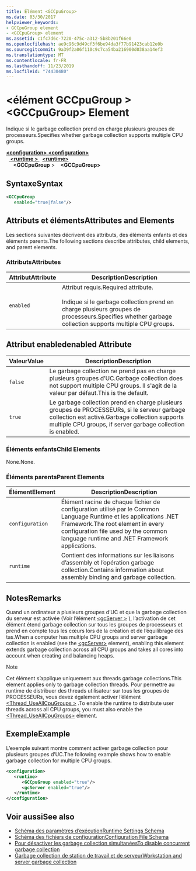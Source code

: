 ```yaml
---
title: Élément <GCCpuGroup>
ms.date: 03/30/2017
helpviewer_keywords:
- GCCpuGroup element
- <GCCpuGroup> element
ms.assetid: c1fc7d6c-7220-475c-a312-5b8b201f66e0
ms.openlocfilehash: ae9c96c9d49cf3f6be94da3f77b91423cab12e0b
ms.sourcegitcommit: 9a39f2a06f110c9c7ca54ba216900d038aa14ef3
ms.translationtype: MT
ms.contentlocale: fr-FR
ms.lasthandoff: 11/23/2019
ms.locfileid: "74430480"
---
```

# <a name="gccpugroup-element"></a><span data-ttu-id="adf96-102">\<élément GCCpuGroup ></span><span class="sxs-lookup"><span data-stu-id="adf96-102">\<GCCpuGroup> Element</span></span>

<span data-ttu-id="adf96-103">Indique si le garbage collection prend en charge plusieurs groupes de processeurs.</span><span class="sxs-lookup"><span data-stu-id="adf96-103">Specifies whether garbage collection supports multiple CPU groups.</span></span>

<span data-ttu-id="adf96-104">[ **\<configuration>** ](../configuration-element.md)</span><span class="sxs-lookup"><span data-stu-id="adf96-104">[**\<configuration>**](../configuration-element.md)</span></span>\
<span data-ttu-id="adf96-105">&nbsp;&nbsp;[ **\<runtime >** ](runtime-element.md)</span><span class="sxs-lookup"><span data-stu-id="adf96-105">&nbsp;&nbsp;[**\<runtime>**](runtime-element.md)</span></span>\
<span data-ttu-id="adf96-106">&nbsp;&nbsp;&nbsp;&nbsp; **\<GCCpuGroup** ></span><span class="sxs-lookup"><span data-stu-id="adf96-106">&nbsp;&nbsp;&nbsp;&nbsp;**\<GCCpuGroup>**</span></span>

## <a name="syntax"></a><span data-ttu-id="adf96-107">Syntaxe</span><span class="sxs-lookup"><span data-stu-id="adf96-107">Syntax</span></span>

```xml
<GCCpuGroup
   enabled="true|false"/>
```

## <a name="attributes-and-elements"></a><span data-ttu-id="adf96-108">Attributs et éléments</span><span class="sxs-lookup"><span data-stu-id="adf96-108">Attributes and Elements</span></span>

<span data-ttu-id="adf96-109">Les sections suivantes décrivent des attributs, des éléments enfants et des éléments parents.</span><span class="sxs-lookup"><span data-stu-id="adf96-109">The following sections describe attributes, child elements, and parent elements.</span></span>

### <a name="attributes"></a><span data-ttu-id="adf96-110">Attributs</span><span class="sxs-lookup"><span data-stu-id="adf96-110">Attributes</span></span>

|<span data-ttu-id="adf96-111">Attribut</span><span class="sxs-lookup"><span data-stu-id="adf96-111">Attribute</span></span>|<span data-ttu-id="adf96-112">Description</span><span class="sxs-lookup"><span data-stu-id="adf96-112">Description</span></span>|
|---------------|-----------------|
|`enabled`|<span data-ttu-id="adf96-113">Attribut requis.</span><span class="sxs-lookup"><span data-stu-id="adf96-113">Required attribute.</span></span><br /><br /> <span data-ttu-id="adf96-114">Indique si le garbage collection prend en charge plusieurs groupes de processeurs.</span><span class="sxs-lookup"><span data-stu-id="adf96-114">Specifies whether garbage collection supports multiple CPU groups.</span></span>|

## <a name="enabled-attribute"></a><span data-ttu-id="adf96-115">Attribut enabled</span><span class="sxs-lookup"><span data-stu-id="adf96-115">enabled Attribute</span></span>

|<span data-ttu-id="adf96-116">Valeur</span><span class="sxs-lookup"><span data-stu-id="adf96-116">Value</span></span>|<span data-ttu-id="adf96-117">Description</span><span class="sxs-lookup"><span data-stu-id="adf96-117">Description</span></span>|
|-----------|-----------------|
|`false`|<span data-ttu-id="adf96-118">Le garbage collection ne prend pas en charge plusieurs groupes d’UC.</span><span class="sxs-lookup"><span data-stu-id="adf96-118">Garbage collection does not support multiple CPU groups.</span></span> <span data-ttu-id="adf96-119">Il s'agit de la valeur par défaut.</span><span class="sxs-lookup"><span data-stu-id="adf96-119">This is the default.</span></span>|
|`true`|<span data-ttu-id="adf96-120">Le garbage collection prend en charge plusieurs groupes de PROCESSEURs, si le serveur garbage collection est activé.</span><span class="sxs-lookup"><span data-stu-id="adf96-120">Garbage collection supports multiple CPU groups, if server garbage collection is enabled.</span></span>|

### <a name="child-elements"></a><span data-ttu-id="adf96-121">Éléments enfants</span><span class="sxs-lookup"><span data-stu-id="adf96-121">Child Elements</span></span>

<span data-ttu-id="adf96-122">None.</span><span class="sxs-lookup"><span data-stu-id="adf96-122">None.</span></span>

### <a name="parent-elements"></a><span data-ttu-id="adf96-123">Éléments parents</span><span class="sxs-lookup"><span data-stu-id="adf96-123">Parent Elements</span></span>

|<span data-ttu-id="adf96-124">Élément</span><span class="sxs-lookup"><span data-stu-id="adf96-124">Element</span></span>|<span data-ttu-id="adf96-125">Description</span><span class="sxs-lookup"><span data-stu-id="adf96-125">Description</span></span>|
|-------------|-----------------|
|`configuration`|<span data-ttu-id="adf96-126">Élément racine de chaque fichier de configuration utilisé par le Common Language Runtime et les applications .NET Framework.</span><span class="sxs-lookup"><span data-stu-id="adf96-126">The root element in every configuration file used by the common language runtime and .NET Framework applications.</span></span>|
|`runtime`|<span data-ttu-id="adf96-127">Contient des informations sur les liaisons d’assembly et l’opération garbage collection.</span><span class="sxs-lookup"><span data-stu-id="adf96-127">Contains information about assembly binding and garbage collection.</span></span>|

## <a name="remarks"></a><span data-ttu-id="adf96-128">Notes</span><span class="sxs-lookup"><span data-stu-id="adf96-128">Remarks</span></span>

<span data-ttu-id="adf96-129">Quand un ordinateur a plusieurs groupes d’UC et que la garbage collection du serveur est activée (Voir l’élément [\<gcServer >](gcserver-element.md) ), l’activation de cet élément étend garbage collection sur tous les groupes de processeurs et prend en compte tous les cœurs lors de la création et de l’équilibrage des tas.</span><span class="sxs-lookup"><span data-stu-id="adf96-129">When a computer has multiple CPU groups and server garbage collection is enabled (see the [\<gcServer>](gcserver-element.md) element), enabling this element extends garbage collection across all CPU groups and takes all cores into account when creating and balancing heaps.</span></span>

> [!NOTE]
> <span data-ttu-id="adf96-130">Cet élément s’applique uniquement aux threads garbage collections.</span><span class="sxs-lookup"><span data-stu-id="adf96-130">This element applies only to garbage collection threads.</span></span> <span data-ttu-id="adf96-131">Pour permettre au runtime de distribuer des threads utilisateur sur tous les groupes de PROCESSEURs, vous devez également activer l’élément [\<Thread_UseAllCpuGroups >](thread-useallcpugroups-element.md) .</span><span class="sxs-lookup"><span data-stu-id="adf96-131">To enable the runtime to distribute user threads across all CPU groups, you must also enable the [\<Thread_UseAllCpuGroups>](thread-useallcpugroups-element.md) element.</span></span>

## <a name="example"></a><span data-ttu-id="adf96-132">Exemple</span><span class="sxs-lookup"><span data-stu-id="adf96-132">Example</span></span>

<span data-ttu-id="adf96-133">L’exemple suivant montre comment activer garbage collection pour plusieurs groupes d’UC.</span><span class="sxs-lookup"><span data-stu-id="adf96-133">The following example shows how to enable garbage collection for multiple CPU groups.</span></span>

```xml
<configuration>
   <runtime>
      <GCCpuGroup enabled="true"/>
      <gcServer enabled="true"/>
   </runtime>
</configuration>
```

## <a name="see-also"></a><span data-ttu-id="adf96-134">Voir aussi</span><span class="sxs-lookup"><span data-stu-id="adf96-134">See also</span></span>

- [<span data-ttu-id="adf96-135">Schéma des paramètres d’exécution</span><span class="sxs-lookup"><span data-stu-id="adf96-135">Runtime Settings Schema</span></span>](index.md)
- [<span data-ttu-id="adf96-136">Schéma des fichiers de configuration</span><span class="sxs-lookup"><span data-stu-id="adf96-136">Configuration File Schema</span></span>](../index.md)
- [<span data-ttu-id="adf96-137">Pour désactiver les garbage collection simultanées</span><span class="sxs-lookup"><span data-stu-id="adf96-137">To disable concurrent garbage collection</span></span>](gcconcurrent-element.md#to-disable-background-garbage-collection)
- [<span data-ttu-id="adf96-138">Garbage collection de station de travail et de serveur</span><span class="sxs-lookup"><span data-stu-id="adf96-138">Workstation and server garbage collection</span></span>](../../../../standard/garbage-collection/fundamentals.md#workstation-and-server-garbage-collection)
